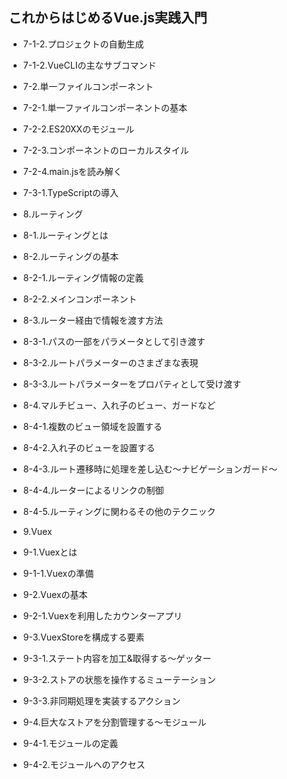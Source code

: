 ## これからはじめるVue.js実践入門

- 7-1-2.プロジェクトの自動生成
- 7-1-2.VueCLIの主なサブコマンド
- 7-2.単一ファイルコンポーネント
- 7-2-1.単一ファイルコンポーネントの基本
- 7-2-2.ES20XXのモジュール
- 7-2-3.コンポーネントのローカルスタイル
- 7-2-4.main.jsを読み解く
- 7-3-1.TypeScriptの導入

- 8.ルーティング
- 8-1.ルーティングとは
- 8-2.ルーティングの基本
- 8-2-1.ルーティング情報の定義
- 8-2-2.メインコンポーネント
- 8-3.ルーター経由で情報を渡す方法
- 8-3-1.パスの一部をパラメータとして引き渡す
- 8-3-2.ルートパラメーターのさまざまな表現
- 8-3-3.ルートパラメーターをプロパティとして受け渡す
- 8-4.マルチビュー、入れ子のビュー、ガードなど
- 8-4-1.複数のビュー領域を設置する
- 8-4-2.入れ子のビューを設置する
- 8-4-3.ルート遷移時に処理を差し込む〜ナビゲーションガード〜
- 8-4-4.ルーターによるリンクの制御
- 8-4-5.ルーティングに関わるその他のテクニック

- 9.Vuex
- 9-1.Vuexとは
- 9-1-1.Vuexの準備
- 9-2.Vuexの基本
- 9-2-1.Vuexを利用したカウンターアプリ
- 9-3.VuexStoreを構成する要素
- 9-3-1.ステート内容を加工&取得する〜ゲッター
- 9-3-2.ストアの状態を操作するミューテーション
- 9-3-3.非同期処理を実装するアクション
- 9-4.巨大なストアを分割管理する〜モジュール
- 9-4-1.モジュールの定義
- 9-4-2.モジュールへのアクセス


